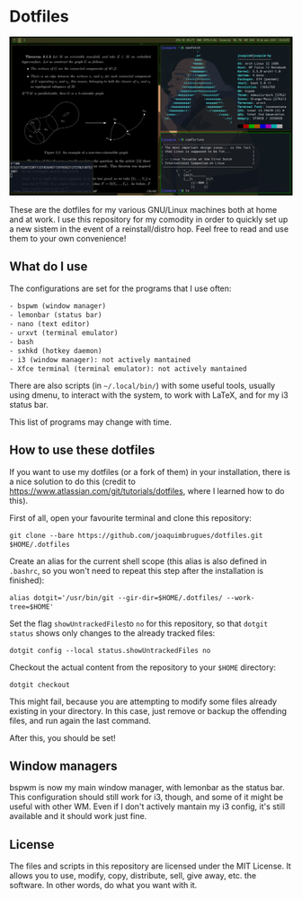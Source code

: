 # Dotfiles

![Screenshot of my desktop](https://github.com/joaquimbrugues/dotfiles/raw/master/screenshots/scrot-19-03-2020.png)

These are the dotfiles for my various GNU/Linux machines both at home and at work. I use this repository for my comodity in order to quickly set up a new sistem in the event of a reinstall/distro hop. Feel free to read and use them to your own convenience!

## What do I use

The configurations are set for the programs that I use often:

	- bspwm (window manager)
	- lemonbar (status bar)
	- nano (text editor)
	- urxvt (terminal emulator)
	- bash
	- sxhkd (hotkey daemon)
	- i3 (window manager): not actively mantained
	- Xfce terminal (terminal emulator): not actively mantained

There are also scripts (in `~/.local/bin/`) with some useful tools, usually using dmenu, to interact with the system, to work with LaTeX, and for my i3 status bar.

This list of programs may change with time.

## How to use these dotfiles

If you want to use my dotfiles (or a fork of them) in your installation, there is a nice solution to do this (credit to https://www.atlassian.com/git/tutorials/dotfiles, where I learned how to do this).

First of all, open your favourite terminal and clone this repository:

```
git clone --bare https://github.com/joaquimbrugues/dotfiles.git $HOME/.dotfiles
```

Create an alias for the current shell scope (this alias is also defined in `.bashrc`, so you won't need to repeat this step after the installation is finished):

```
alias dotgit='/usr/bin/git --gir-dir=$HOME/.dotfiles/ --work-tree=$HOME'
```
Set the flag `showUntrackedFiles`to `no` for this repository, so that `dotgit status` shows only changes to the already tracked files:

```
dotgit config --local status.showUntrackedFiles no
```

Checkout the actual content from the repository to your `$HOME` directory:

```
dotgit checkout
```

This might fail, because you are attempting to modify some files already existing in your directory. In this case, just remove or backup the offending files, and run again the last command.

After this, you should be set!

## Window managers

bspwm is now my main window manager, with lemonbar as the status bar. This configuration should still work for i3, though, and some of it might be useful with other WM. Even if I don't actively mantain my i3 config, it's still available and it should work just fine.

## License

The files and scripts in this repository are licensed under the MIT License. It allows you to use, modify, copy, distribute, sell, give away, etc. the software. In other words, do what you want with it.
